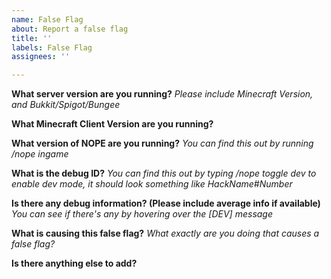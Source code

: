 ```yaml
---
name: False Flag
about: Report a false flag
title: ''
labels: False Flag
assignees: ''

---
```


**What server version are you running?**
_Please include Minecraft Version, and Bukkit/Spigot/Bungee_

**What Minecraft Client Version are you running?**

**What version of NOPE are you running?**
_You can find this out by running /nope ingame_

**What is the debug ID?**
_You can find this out by typing /nope toggle dev to enable dev mode, it should look something like HackName#Number_

**Is there any debug information? (Please include average info if available)**
_You can see if there's any by hovering over the [DEV] message_

**What is causing this false flag?**
_What exactly are you doing that causes a false flag?_

**Is there anything else to add?**
